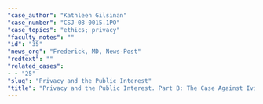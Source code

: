 ```yaml
---
"case_author": "Kathleen Gilsinan"
"case_number": "CSJ-08-0015.1PO"
"case_topics": "ethics; privacy"
"faculty_notes": ""
"id": "35"
"news_org": "Frederick, MD, News-Post"
"redtext": ""
"related_cases":
- - "25"
"slug": "Privacy and the Public Interest"
"title": "Privacy and the Public Interest. Part B: The Case Against Ivins (DEAD)"
---
```

